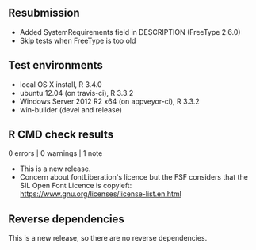 ## Resubmission

* Added SystemRequirements field in DESCRIPTION (FreeType 2.6.0)
* Skip tests when FreeType is too old

## Test environments
* local OS X install, R 3.4.0
* ubuntu 12.04 (on travis-ci), R 3.3.2
* Windows Server 2012 R2 x64 (on appveyor-ci), R 3.3.2
* win-builder (devel and release)

## R CMD check results

0 errors | 0 warnings | 1 note

* This is a new release.
* Concern about fontLiberation's licence but the FSF considers that
  the SIL Open Font Licence is copyleft:
  https://www.gnu.org/licenses/license-list.en.html

## Reverse dependencies

This is a new release, so there are no reverse dependencies.

